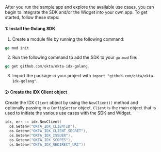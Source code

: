 After you run the sample app and explore the available use cases, you can begin to integrate the SDK and/or the Widget into your own app. To get started, follow these steps:

#### 1: Install the Golang SDK

1. Create a module file by running the following command:

```go
go mod init
```

2. Run the following command to add the SDK to your `go.mod` file:

```go
go get github.com/okta/okta-idx-golang.
```

3. Import the package in your project with `import "github.com/okta/okta-idx-golang"`.

#### 2: Create the IDX Client object

Create the IDX `Client` object by using the `NewClient()` method and optionally passing in
a `ConfigSetter` object. `Client` is the main object that is used to initiate
the various use cases with the SDK and Widget.

```go
idx, err := idx.NewClient(
  os.Getenv("OKTA_IDX_CLIENTID"),
  os.Getenv("OKTA_IDX_CLIENT_SECRET"),
  os.Getenv("OKTA_IDX_ISSUER"),
  os.Getenv("OKTA_IDX_SCOPES"),
  os.Getenv("OKTA_IDX_REDIRECT_URI"))
```
